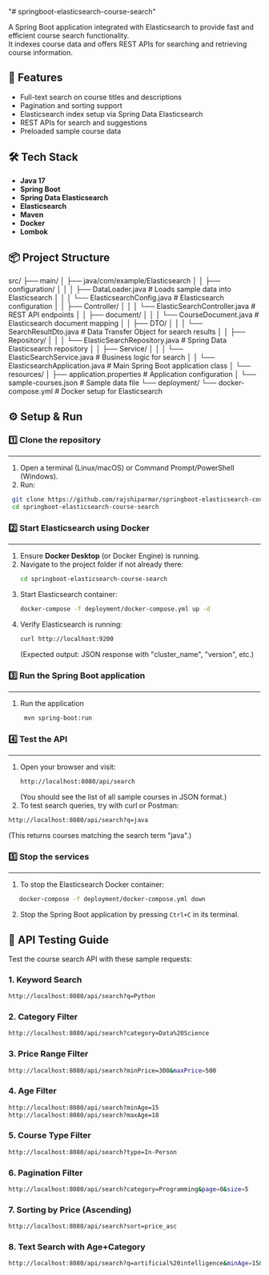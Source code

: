 "# springboot-elasticsearch-course-search" 

A Spring Boot application integrated with Elasticsearch to provide fast and efficient course search functionality.  
It indexes course data and offers REST APIs for searching and retrieving course information.


## 🚀 Features
- Full-text search on course titles and descriptions
- Pagination and sorting support
- Elasticsearch index setup via Spring Data Elasticsearch
- REST APIs for search and suggestions
- Preloaded sample course data


## 🛠 Tech Stack
- **Java 17** 
- **Spring Boot**
- **Spring Data Elasticsearch**
- **Elasticsearch** 
- **Maven**
- **Docker**
- **Lombok**


## 📦 Project Structure
src/
├── main/
│   ├── java/com/example/Elasticsearch
│   │   ├── configuration/
│   │   │   ├── DataLoader.java                     # Loads sample data into Elasticsearch
│   │   │   └── ElasticsearchConfig.java            # Elasticsearch configuration
│   │   ├── Controller/
│   │   │   └── ElasticSearchController.java        # REST API endpoints
│   │   ├── document/
│   │   │   └── CourseDocument.java                 # Elasticsearch document mapping
│   │   ├── DTO/
│   │   │   └── SearchResultDto.java                # Data Transfer Object for search results
│   │   ├── Repository/
│   │   │   └── ElasticSearchRepository.java        # Spring Data Elasticsearch repository
│   │   ├── Service/
│   │   │   └── ElasticSearchService.java           # Business logic for search
│   │   └── ElasticsearchApplication.java           # Main Spring Boot application class
│   └── resources/
│       ├── application.properties                  # Application configuration
│       └── sample-courses.json                     # Sample data file
└── deployment/
    └── docker-compose.yml                          # Docker setup for Elasticsearch


## ⚙️ Setup & Run

### 1️⃣ Clone the repository
-------------------------------
1. Open a terminal (Linux/macOS) or Command Prompt/PowerShell (Windows).
2. Run:
  ```bash
   git clone https://github.com/rajshiparmar/springboot-elasticsearch-course-search.git
   cd springboot-elasticsearch-course-search
  ```

### 2️⃣ Start Elasticsearch using Docker
-------------------------------
1. Ensure **Docker Desktop** (or Docker Engine) is running.
2. Navigate to the project folder if not already there:
    ```bash
    cd springboot-elasticsearch-course-search
   ```
3. Start Elasticsearch container:
   ```bash
   docker-compose -f deployment/docker-compose.yml up -d
   ```
4. Verify Elasticsearch is running:
   ```bash
   curl http://localhost:9200
   ```
   (Expected output: JSON response with "cluster_name", "version", etc.)

### 3️⃣ Run the Spring Boot application
-------------------------------
1. Run the application
   ```bash
    mvn spring-boot:run
   ```

### 4️⃣ Test the API
-------------------------------
1. Open your browser and visit:
   ```bash
   http://localhost:8080/api/search
   ```
   (You should see the list of all sample courses in JSON format.)
2. To test search queries, try with curl or Postman:
  ```bash
  http://localhost:8080/api/search?q=java
  ```
   (This returns courses matching the search term "java".)

### 5️⃣ Stop the services
-------------------------------
1. To stop the Elasticsearch Docker container:
```bash
   docker-compose -f deployment/docker-compose.yml down
```
2. Stop the Spring Boot application by pressing `Ctrl+C` in its terminal.


## 🚀 API Testing Guide

Test the course search API with these sample requests:

### **1. Keyword Search**
```bash
http://localhost:8080/api/search?q=Python
```

### **2. Category Filter**
```bash
http://localhost:8080/api/search?category=Data%20Science
```

### **3. Price Range Filter**
```bash
http://localhost:8080/api/search?minPrice=300&maxPrice=500
```

### **4. Age Filter**
```bash
http://localhost:8080/api/search?minAge=15
http://localhost:8080/api/search?maxAge=18
```

### **5. Course Type Filter**
```bash
http://localhost:8080/api/search?type=In-Person
```

### **6. Pagination Filter**
```bash
http://localhost:8080/api/search?category=Programming&page=0&size=5
```

### **7. Sorting by Price (Ascending)**
```bash
http://localhost:8080/api/search?sort=price_asc
```

### **8. Text Search with Age+Category**
```bash
http://localhost:8080/api/search?q=artificial%20intelligence&minAge=15&category=AI/ML
```
